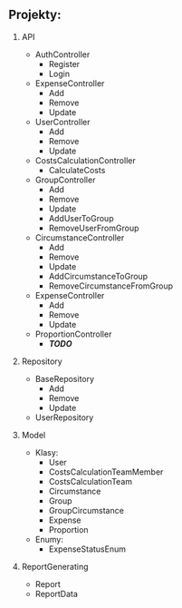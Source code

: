 ## Projekty:
1. API
   * AuthController
     * Register
     * Login
   * ExpenseController
     * Add
     * Remove
     * Update
   * UserController
     * Add
     * Remove
     * Update
   * CostsCalculationController
     * CalculateCosts
   * GroupController
     * Add
     * Remove
     * Update
     * AddUserToGroup
     * RemoveUserFromGroup
   * CircumstanceController
     * Add
     * Remove
     * Update
     * AddCircumstanceToGroup
     * RemoveCircumstanceFromGroup
   * ExpenseController
     * Add
     * Remove
     * Update
   * ProportionController
     * ***TODO***

2. Repository
   * BaseRepository
     * Add
     * Remove
     * Update
   * UserRepository

3. Model
   * Klasy:
     * User
     * CostsCalculationTeamMember
     * CostsCalculationTeam
     * Circumstance
     * Group
     * GroupCircumstance
     * Expense
     * Proportion
   * Enumy:
     * ExpenseStatusEnum

4. ReportGenerating
   * Report
   * ReportData